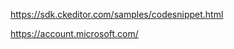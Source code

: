 <a href="https://sdk.ckeditor.com/samples/codesnippet.html">https://sdk.ckeditor.com/samples/codesnippet.html </a>
<p><a href="https://account.microsoft.com/">https://account.microsoft.com/</a></p>

